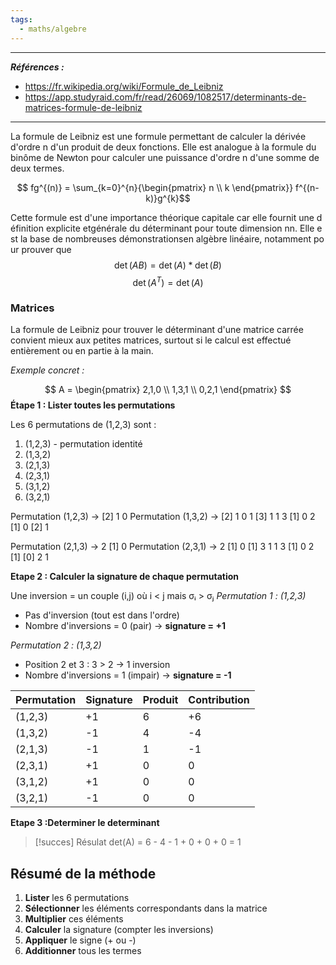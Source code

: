 ```yaml
---
tags:
  - maths/algebre
---
```



---
***Références :***
- https://fr.wikipedia.org/wiki/Formule_de_Leibniz
- https://app.studyraid.com/fr/read/26069/1082517/determinants-de-matrices-formule-de-leibniz

---

La formule de Leibniz est une formule permettant de calculer la dérivée d'ordre n d'un produit de deux fonctions. Elle est analogue à la formule du binôme de Newton pour calculer une puissance d'ordre n d'une somme de deux termes.

$$ fg^{(n)} = \sum_{k=0}^{n}{\begin{pmatrix}
 n \\
k
\end{pmatrix}} f^{(n-k)}g^{k}$$

Cette formule est d'une importance théorique capitale car elle fournit une définition explicite etgénérale du déterminant pour toute dimension nn. Elle est la base de nombreuses démonstrationsen algèbre linéaire, notamment pour prouver que 
$$\det(AB) = \det(A)*\det(B) $$ $$ \det(A^T) = \det(A)$$ 

### Matrices

La formule de Leibniz pour trouver le déterminant d'une matrice carrée convient mieux aux petites matrices, surtout si le calcul est effectué entièrement ou en partie à la main.

*Exemple concret :*

$$ A =  \begin{pmatrix}
2,1,0 \\
1,3,1 \\
0,2,1
\end{pmatrix}
$$
**Étape 1 : Lister toutes les permutations**

Les 6 permutations de (1,2,3) sont :

1. (1,2,3) - permutation identité
2. (1,3,2)
3. (2,1,3)
4. (2,3,1)
5. (3,1,2)
6. (3,2,1)

Permutation (1,2,3) → [2] 1  0     Permutation (1,3,2) → [2] 1  0
                       1 [3] 1                            1  3 [1]
                       0  2 [1]                           0 [2] 1

Permutation (2,1,3) → 2 [1] 0      Permutation (2,3,1) → 2 [1] 0
                     [1] 3  1                            1  3 [1]
                      0  2 [1]                          [0] 2  1

**Etape 2 : Calculer la signature de chaque permutation**

Une inversion = un couple (i,j) où i < j mais σᵢ > σⱼ
*Permutation 1 : (1,2,3)*
- Pas d'inversion (tout est dans l'ordre)
- Nombre d'inversions = 0 (pair) → **signature = +1**

*Permutation 2 : (1,3,2)*
- Position 2 et 3 : 3 > 2 → 1 inversion
- Nombre d'inversions = 1 (impair) → **signature = -1**

| Permutation | Signature | Produit | Contribution |
| ----------- | --------- | ------- | ------------ |
| (1,2,3)     | +1        | 6       | +6           |
| (1,3,2)     | -1        | 4       | -4           |
| (2,1,3)     | -1        | 1       | -1           |
| (2,3,1)     | +1        | 0       | 0            |
| (3,1,2)     | +1        | 0       | 0            |
| (3,2,1)     | -1        | 0       | 0            |
**Etape 3 :Determiner le determinant**

> [!succes] Résulat
> det(A) = 6 - 4 - 1 + 0 + 0 + 0 = 1


## Résumé de la méthode

1. **Lister** les 6 permutations
2. **Sélectionner** les éléments correspondants dans la matrice
3. **Multiplier** ces éléments
4. **Calculer** la signature (compter les inversions)
5. **Appliquer** le signe (+ ou -)
6. **Additionner** tous les termes

